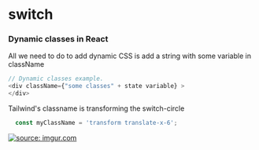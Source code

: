 # switch

### Dynamic classes in React

All we need to do to add dynamic CSS is add a string with some variable in className

```javascript
// Dynamic classes example.
<div className={"some classes" + state variable} >
</div>
```

Tailwind's classname is transforming the switch-circle
```javascript
  const myClassName = 'transform translate-x-6';
```

<a href="#"><img src="https://i.imgur.com/nCJ31NK.gif" title="source: imgur.com" /></a>

 
